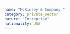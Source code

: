 ```yaml
---
name: "McKinsey & Company "
category: private_sector
nature: "Entreprise"
nationality: USA
---
```

    